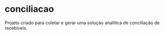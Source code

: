 # conciliacao
Projeto criado para coletar e gerar uma solução analítica de conciliação de recebíveis.
